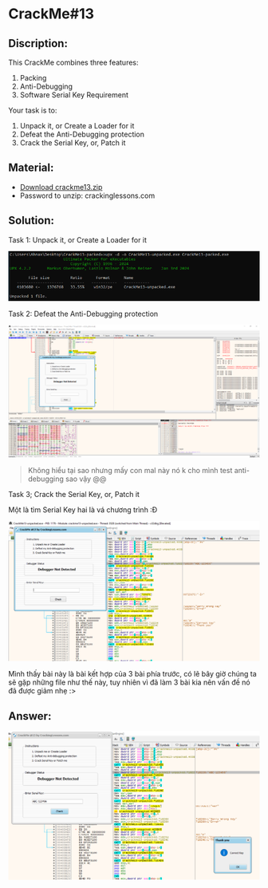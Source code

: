 # CrackMe#13

## Discription:
This CrackMe combines three features:

1. Packing
2. Anti-Debugging
3. Software Serial Key Requirement

Your task is to:

1. Unpack it, or Create a Loader for it
2. Defeat the Anti-Debugging protection
3. Crack the Serial Key, or, Patch it

## Material:
- [Download crackme13.zip](https://github.com/paulchin/github-crackmes/blob/master/CrackMe13-packed.zip)
- Password to unzip: crackinglessons.com

## Solution:
Task 1: Unpack it, or Create a Loader for it

![alt text](image.png)

Task 2: Defeat the Anti-Debugging protection

![alt text](image-1.png)

> Không hiểu tại sao nhưng mấy con mal này nó k cho mình test anti-debugging sao vậy @@

Task 3; Crack the Serial Key, or, Patch it

Một là tìm Serial Key hai là vá chương trình :Đ

![alt text](image-2.png)

Mình thấy bài này là bài kết hợp của 3 bài phía trước, có lẽ bây giờ chúng ta sẽ gặp những file như thế này, tuy nhiên vì đã làm 3 bài kia nên vấn đề nó đã được giảm nhẹ :>

## Answer:
![alt text](image-3.png)